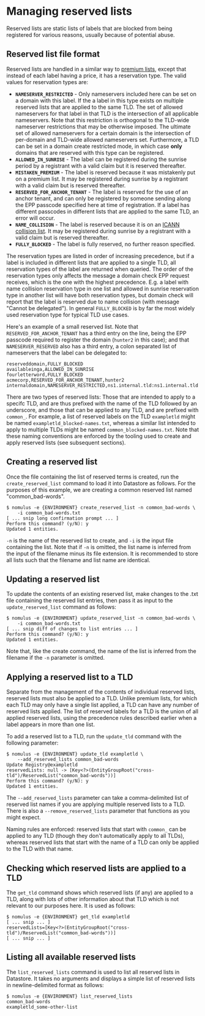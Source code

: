 # Managing reserved lists

Reserved lists are static lists of labels that are blocked from being registered
for various reasons, usually because of potential abuse.

## Reserved list file format

Reserved lists are handled in a similar way to [premium
lists](./premium-list-management.md), except that instead of each label having
a price, it has a reservation type. The valid values for reservation types are:

*   **`NAMESERVER_RESTRICTED`** - Only nameservers included here can be set on a
    domain with this label. If the a label in this type exists on multiple
    reserved lists that are applied to the same TLD. The set of allowed
    nameservers for that label in that TLD is the intersection of all applicable
    nameservers. Note that this restriction is orthogonal to the TLD-wide
    nameserver restrictions that may be otherwise imposed. The ultimate set of
    allowed nameservers for a certain domain is the intersection of per-domain
    and TLD-wide allowed nameservers set. Furthermore, a TLD can be set in a
    domain create restricted mode, in which case **only** domains that are
    reserved with this type can be registered.
*   **`ALLOWED_IN_SUNRISE`** - The label can be registered during the sunrise
    period by a registrant with a valid claim but it is reserved thereafter.
*   **`MISTAKEN_PREMIUM`** - The label is reserved because it was mistakenly put
    on a premium list. It may be registered during sunrise by a registrant with
    a valid claim but is reserved thereafter.
*   **`RESERVED_FOR_ANCHOR_TENANT`** - The label is reserved for the use of an
    anchor tenant, and can only be registered by someone sending along the EPP
    passcode specified here at time of registration. If a label has different
    passcodes in different lists that are applied to the same TLD, an error will
    occur.
*   **`NAME_COLLISION`** - The label is reserved because it is on an [ICANN
    collision
    list](https://www.icann.org/resources/pages/name-collision-2013-12-06-en).
    It may be registered during sunrise by a registrant with a valid claim but
    is reserved thereafter.
*   **`FULLY_BLOCKED`** - The label is fully reserved, no further reason
    specified.

The reservation types are listed in order of increasing precedence, but if a
label is included in different lists that are applied to a single TLD, all
reservation types of the label are returned when queried. The order of the
reservation types only affects the message a domain check EPP request receives,
which is the one with the highest precedence. E.g. a label with name collision
reservation type in one list and allowed in sunrise reservation type in another
list will have both reservation types, but domain check will report that the
label is reserved due to name collision (with message "Cannot be delegated"). In
general `FULLY_BLOCKED` is by far the most widely used reservation type for
typical TLD use cases.

Here's an example of a small reserved list. Note that
`RESERVED_FOR_ANCHOR_TENANT` has a third entry on the line, being the EPP
passcode required to register the domain (`hunter2` in this case); and that
`NAMESERVER_RESERVED` also has a third entry, a colon separated list of
nameservers that the label can be delegated to:

```
reserveddomain,FULLY_BLOCKED
availableinga,ALLOWED_IN_SUNRISE
fourletterword,FULLY_BLOCKED
acmecorp,RESERVED_FOR_ANCHOR_TENANT,hunter2
internaldomain,NAMESERVER_RESTRICTED,ns1.internal.tld:ns1.internal.tld
```

There are two types of reserved lists: Those that are intended to apply to a
specifc TLD, and are thus prefixed with the name of the TLD followed by an
underscore, and those that can be applied to any TLD, and are prefixed with
`common_`. For example, a list of reserved labels on the TLD `exampletld` might
be named `exampletld_blocked-names.txt`, whereas a similar list intended to
apply to multiple TLDs might be named `common_blocked-names.txt`. Note that
these naming conventions are enforced by the tooling used to create and apply
reserved lists (see subsequent sections).

## Creating a reserved list

Once the file containing the list of reserved terms is created, run the
`create_reserved_list` command to load it into Datastore as follows. For the
purposes of this example, we are creating a common reserved list named
"common_bad-words".

```shell
$ nomulus -e {ENVIRONMENT} create_reserved_list -n common_bad-words \
    -i common_bad-words.txt
[ ... snip long confirmation prompt ... ]
Perform this command? (y/N): y
Updated 1 entities.
```

`-n` is the name of the reserved list to create, and `-i` is the input file
containing the list. Note that if `-n` is omitted, the list name is inferred
from the input of the filename minus its file extension. It is recommended to
store all lists such that the filename and list name are identical.

## Updating a reserved list

To update the contents of an existing reserved list, make changes to the .txt
file containing the reserved list entries, then pass it as input to the
`update_reserved_list` command as follows:

```shell
$ nomulus -e {ENVIRONMENT} update_reserved_list -n common_bad-words \
    -i common_bad-words.txt
[ ... snip diff of changes to list entries ... ]
Perform this command? (y/N): y
Updated 1 entities.
```

Note that, like the create command, the name of the list is inferred from the
filename if the `-n` parameter is omitted.

## Applying a reserved list to a TLD

Separate from the management of the contents of individual reserved lists,
reserved lists must also be applied to a TLD. Unlike premium lists, for which
each TLD may only have a single list applied, a TLD can have any number of
reserved lists applied. The list of reserved labels for a TLD is the union of
all applied reserved lists, using the precedence rules described earlier when a
label appears in more than one list.

To add a reserved list to a TLD, run the `update_tld` command with the following
parameter:

```shell
$ nomulus -e {ENVIRONMENT} update_tld exampletld \
    --add_reserved_lists common_bad-words
Update Registry@exampletld
reservedLists: null -> [Key<?>(EntityGroupRoot("cross-tld")/ReservedList("common_bad-words"))]
Perform this command? (y/N): y
Updated 1 entities.
```

The `--add_reserved_lists` parameter can take a comma-delimited list of reserved
list names if you are applying multiple reserved lists to a TLD. There is also a
`--remove_reserved_lists` parameter that functions as you might expect.

Naming rules are enforced: reserved lists that start with `common_` can be
applied to any TLD (though they don't automatically apply to all TLDs), whereas
reserved lists that start with the name of a TLD can only be applied to the TLD
with that name.

## Checking which reserved lists are applied to a TLD

The `get_tld` command shows which reserved lists (if any) are applied to a TLD,
along with lots of other information about that TLD which is not relevant to our
purposes here. It is used as follows:

```shell
$ nomulus -e {ENVIRONMENT} get_tld exampletld
[ ... snip ... ]
reservedLists=[Key<?>(EntityGroupRoot("cross-tld")/ReservedList("common_bad-words"))]
[ ... snip ... ]
```

## Listing all available reserved lists

The `list_reserved_lists` command is used to list all reserved lists in
Datastore. It takes no arguments and displays a simple list of reserved lists in
newline-delimited format as follows:

```shell
$ nomulus -e {ENVIRONMENT} list_reserved_lists
common_bad-words
exampletld_some-other-list
```
